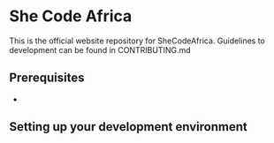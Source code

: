 # She Code Africa

This is the official website repository for SheCodeAfrica. Guidelines to development can be found in CONTRIBUTING.md

## Prerequisites

* 

## Setting up your development environment
